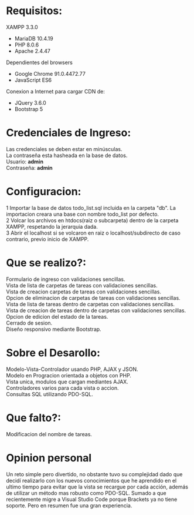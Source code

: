 # Requisitos:
<p>XAMPP 3.3.0</p>
<ul>
  <li>MariaDB 10.4.19</li>
  <li>PHP 8.0.6</li>
  <li>Apache 2.4.47</li>
</ul>
<p>Dependientes del browsers</p>
<ul>
  <li>Google Chrome 91.0.4472.77</li>
  <li>JavaScript ES6</li>
</ul>
<p>Conexion a Internet para cargar CDN de:</p>
<ul>
<li>JQuery 3.6.0</li>  
<li>Bootstrap 5</li>
</ul>
  
Credenciales de Ingreso:
=============================================
Las credenciales se deben estar en minúsculas.<br>La contraseña esta hasheada en la base de datos.<br />
Usuario: <b>admin</b><br />
Contraseña: <b>admin</b>

Configuracion:
=============================================
1 Importar la base de datos todo_list.sql incluida en la carpeta "db". La importacion creara una base con nombre todo_list por defecto. <br/>
2 Volcar los archivos en htdocs(raiz o subcarpeta) dentro de la carpeta XAMPP, respetando la jerarquia dada.<br />
3 Abrir el localhost si se volcaron en raiz o localhost/subdirecto de caso contrario, previo inicio de XAMPP.

Que se realizo?:
=============================================
Formulario de ingreso con validaciones sencillas.<br />
Vista de lista de carpetas de tareas con validaciones sencillas.<br />
Vista de creacion carpetas de tareas con validaciones sencillas.<br />
Opcion de eliminacion de carpetas de tareas con validaciones sencillas.<br />
Vista de lista de tareas dentro de carpetas con validaciones sencillas.<br />
Vista de creacion de tareas dentro de carpetas con validaciones sencillas.<br />
Opcion de edicion del estado de la tareas.<br />
Cerrado de sesion.<br />
Diseño responsivo mediante Bootstrap.

Sobre el Desarollo:
=============================================
Modelo-Vista-Controlador usando PHP, AJAX y JSON.<br />
Modelo en Progracion orientada a objetos con PHP.<br />
Vista unica, modulos que cargan mediantes AJAX.<br />
Controladores varios para cada vista o accion.<br />
Consultas SQL utilizando PDO-SQL.

Que falto?:
=============================================
Modificacion del nombre de tareas.

Opinion personal
=============================================
Un reto simple pero divertido, no obstante tuvo su complejidad dado que decidí realizarlo con los nuevos conocimientos que he aprendido en el ultimo tiempo para evitar que la vista se recargue por cada acción, además de utilizar un método mas robusto como PDO-SQL. Sumado a que recientemente migre a Visual Studio Code porque Brackets ya no tiene soporte. Pero en resumen fue una gran experiencia.
